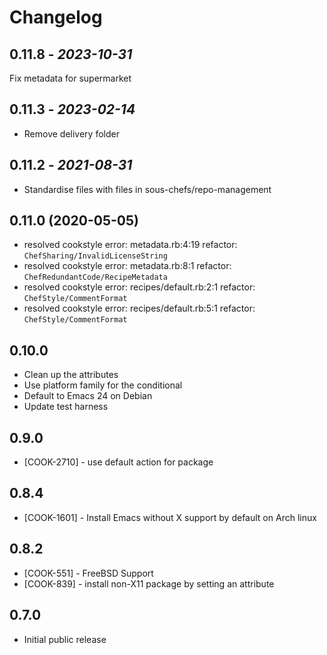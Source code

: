 # Changelog

## 0.11.8 - *2023-10-31*

Fix metadata for supermarket

## 0.11.3 - *2023-02-14*

* Remove delivery folder

## 0.11.2 - *2021-08-31*

* Standardise files with files in sous-chefs/repo-management

## 0.11.0 (2020-05-05)

* resolved cookstyle error: metadata.rb:4:19 refactor: `ChefSharing/InvalidLicenseString`
* resolved cookstyle error: metadata.rb:8:1 refactor: `ChefRedundantCode/RecipeMetadata`
* resolved cookstyle error: recipes/default.rb:2:1 refactor: `ChefStyle/CommentFormat`
* resolved cookstyle error: recipes/default.rb:5:1 refactor: `ChefStyle/CommentFormat`

## 0.10.0

* Clean up the attributes
* Use platform family for the conditional
* Default to Emacs 24 on Debian
* Update test harness

## 0.9.0

* [COOK-2710] - use default action for package

## 0.8.4

* [COOK-1601] - Install Emacs without X support by default on Arch
  linux

## 0.8.2

* [COOK-551] - FreeBSD Support
* [COOK-839] - install non-X11 package by setting an attribute

## 0.7.0

* Initial public release
